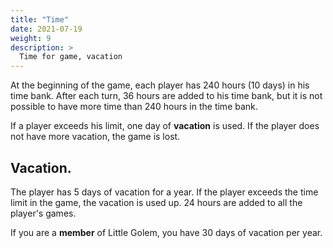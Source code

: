 ```yaml
---
title: "Time"
date: 2021-07-19
weight: 9
description: >
  Time for game, vacation
---
```

At the beginning of the game, each player has 240 hours (10 days) in his time bank.
After each turn, 36 hours are added to his time bank, but it is not possible to have more time than 240 hours in the time bank. 

If a player exceeds his limit, one day of **vacation** is used. 
If the player does not have more vacation, the game is lost.

## Vacation.

The player has 5 days of vacation for a year. 
If the player exceeds the time limit in the game, the vacation is used up.
24 hours are added to all the player's games.

If you are a **member** of Little Golem, you have 30 days of vacation per year.